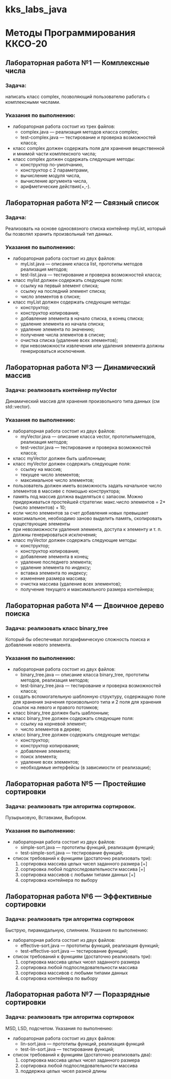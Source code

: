 # kks_labs_java
# Методы Программирования ККСО-20
## Лабораторная работа №1 — Комплексные числа
### Задача:
написать класс complex, позволяющий пользователю
работать с комплексными числами.
### Указания по выполнению:
- лабораторная работа состоит из трех файлов:
  - complex.java — реализация методов класса complex;
  - test-complex.java — тестирование и проверка возможностей
класса;
- класс complex должен содержать поля для хранения
вещественной и мнимой части комплексного числа;
- класс complex должен содержать следующие методы:
  - конструктор по-умолчанию,
  - конструктор с 2 параметрами,
  - вычисление модуля числа,
  - вычисление аргумента числа,
  - арифметические действия(+,-).

## Лабораторная работа №2 — Связный список
### Задача:
Реализовать на основе односвязного списка контейнер
myList, который бы позволял хранить произвольный тип данных.
### Указания по выполнению:
- лабораторная работа состоит из двух файлов:
  - myList.java — описание класса list, прототипы методов реализация методов;
  - test-list.java — тестирование и проверка возможностей класса;
- класс mylist должен содержать следующие поля:
  - ссылку на первый элемент списка;
  - ссылку на последний элемент списка;
  - число элементов в списке;
- класс myList должен содержать следующие методы:
    - конструктор;
    - конструктор копирования;
    - добавление элемента в начало списка, в конец списка;
    - удаление элемента из начала списка;
    - удаление элемента по значению;
    - получение числа элементов в списке;
    - очистка списка (удаление всех элементов);
    - при невозможности извлечения или удаления элемента должны генерироваться исключения.

## Лабораторная работа №3 — Динамический массив
### Задача: реализовать контейнер myVector 
Динамический массив
для хранения произвольного типа данных (cм std::vector).
### Указания по выполнению:
- лабораторная работа состоит из двух файлов:
  - myVector.java — описание класса vector, прототипыметодов, реализация методов;
  - test-vector.java — тестирование и проверка возможностей
класса;
- класс myVector должен быть шаблонным;
- класс myVector должен содержать следующие поля:
  - ссылку на массив;
  - текущее число элементов;
  - максимальное число элементов;
- пользователь должен иметь возможность задать начальное число элементов в массиве с помощью конструктора;
- память под массив должна выделяться с запасом. Можно придерживаться простейшей стратегии: макс.число элементов = 2*(число элементов) + 10;
- если число элементов за счет добавления новых превышает максимальное, необходимо заново выделить память, скопировать существующие элементы
- при невозможности удаления элемента, доступа к элементу и т. п. должны генерироваться исключения;
- класс myVector должен содержать следующие методы:
  - конструктор;
  - конструктор копирования;
  - добавление элемента в конец;
  - удаление последнего элемента;
  - удаление элемента по индексу;
  - вставка элемента по индексу;
  - изменение размера массива;
  - очистка массива (удаление всех элементов);
  - получение текущего и максимального размера контейнера;

## Лабораторная работа №4 — Двоичное дерево поиска
### Задача: реализовать класс binary_tree
Который бы обеспечивал
логарифмическую сложность поиска и добавления нового
элемента.
### Указания по выполнению:
- лабораторная работа состоит из двух файлов:
  - binary_tree.java — описание класса binary_tree, прототипы
методов, реализация методов;
  - test-binary_tree.java — тестирование и проверка возможностей
класса;
- создать вспомогательную шаблонную структуру, содержащую
поле для хранения значения произвольного типа и 2 поля для
хранения ссылок на левого и правого потомков;
- класс binary_tree должен быть шаблонным;
- класс binary_tree должен содержать следующие поля:
  - ссылку на корневой элемент;
  - число элементов в дереве;
- класс binary_tree должен содержать следующие методы:
  - конструктор;
  - конструктор копирования;
  - добавление элемента;
  - поиск элемента;
  - удаление всех элементов;
  - необходимые интерфейсы (в зависимости от реализации);

## Лабораторная работа №5 — Простейшие сортировки
### Задача: реализовать три алгоритма сортировок.
Пузырьковую, Вставками, Выбором.
### Указания по выполнению:
- лабораторная работа состоит из двух файлов:
  - simple-sort.java — прототипы функций, реализация функций;
  - test-simple-sort.java — тестирование функций;
- список требований к функциям (достаточно реализовать три):
  1) сортировка массива целых чисел заданного размера [+]
  2) сортировка любой подпоследовательности массива [+]
  3) сортировка массивов с любыми типами данных [+]
  4) сортировка контейнера по выбору

## Лабораторная работа №6 — Эффективные сортировки
### Задача: реализовать три алгоритма сортировок
Быструю, пирамидальную, слиянием.
Указания по выполнению:
- лабораторная работа состоит из двух файлов:
  - effective-sort.java — прототипы функций, реализация функций;
  - test-effective-sort.java — тестирование функций;
- список требований к функциям (достаточно реализовать три):
  1) сортировка массива целых чисел заданного размера
  2) сортировка любой подпоследовательности массива
  3) сортировка массивов с любыми типами данных
  4) сортировка контейнера по выбору

## Лабораторная работа №7 — Поразрядные сортировки
### Задача: реализовать три алгоритма сортировок
MSD, LSD, подсчетом.
Указания по выполнению:
- лабораторная работа состоит из двух файлов:
  - lin-sort.java — прототипы функций, реализация функций
  - test-lin-sort.java — тестирование функций;
- список требований к функциям (достаточно реализовать два):
  1) сортировка массива целых чисел заданного размера
  2) сортировка любой подпоследовательности массива
  3) поддержка целых чисел разной длины 
